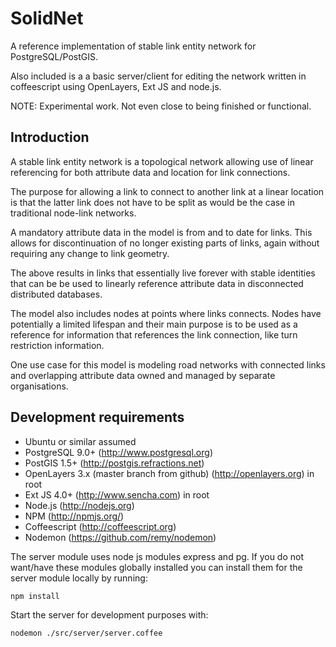 SolidNet
========

A reference implementation of stable link entity network for
PostgreSQL/PostGIS. 

Also included is a a basic server/client for editing the network
written in coffeescript using OpenLayers, Ext JS and node.js.

NOTE: Experimental work. Not even close to being finished or
functional.

Introduction
------------

A stable link entity network is a topological network allowing
use of linear referencing for both attribute data and location
for link connections.

The purpose for allowing a link to connect to another link at
a linear location is that the latter link does not have to
be split as would be the case in traditional node-link networks.

A mandatory attribute data in the model is from and to date
for links. This allows for discontinuation of no longer existing 
parts of links, again without requiring any change to link
geometry.

The above results in links that essentially live forever with
stable identities that can be be used to linearly reference
attribute data in disconnected distributed databases.

The model also includes nodes at points where links connects.
Nodes have potentially a limited lifespan and their main purpose
is to be used as a reference for information that references
the link connection, like turn restriction information.

One use case for this model is modeling road networks with
connected links and overlapping attribute data owned and managed
by separate organisations.

Development requirements
------------------------

 * Ubuntu or similar assumed
 * PostgreSQL 9.0+ (http://www.postgresql.org)
 * PostGIS 1.5+ (http://postgis.refractions.net)
 * OpenLayers 3.x (master branch from github) (http://openlayers.org) in root
 * Ext JS 4.0+ (http://www.sencha.com) in root
 * Node.js (http://nodejs.org)
 * NPM (http://npmjs.org/)
 * Coffeescript (http://coffeescript.org)
 * Nodemon (https://github.com/remy/nodemon)

The server module uses node js modules express and pg. If you
do not want/have these modules globally installed you can install
them for the server module locally by running:

    npm install

Start the server for development purposes with:

    nodemon ./src/server/server.coffee

